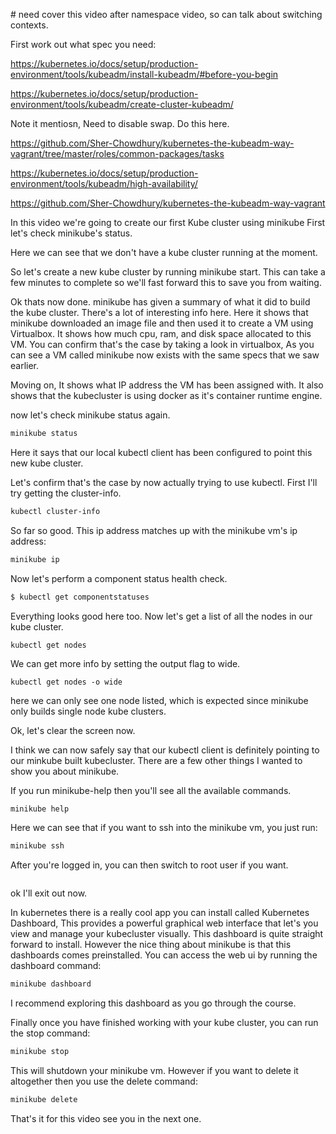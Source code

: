 # need cover this video after namespace video, so can talk about switching contexts. 



First work out what spec you need:

https://kubernetes.io/docs/setup/production-environment/tools/kubeadm/install-kubeadm/#before-you-begin

https://kubernetes.io/docs/setup/production-environment/tools/kubeadm/create-cluster-kubeadm/


Note it mentiosn, Need to disable swap. Do this here. 

https://github.com/Sher-Chowdhury/kubernetes-the-kubeadm-way-vagrant/tree/master/roles/common-packages/tasks


https://kubernetes.io/docs/setup/production-environment/tools/kubeadm/high-availability/


https://github.com/Sher-Chowdhury/kubernetes-the-kubeadm-way-vagrant















In this video we're going to create our first Kube cluster using minikube
First let's check minikube's status.

Here we can see that we don't have a kube cluster running at the moment. 



So let's create a new kube cluster by running minikube start. This can take a few minutes to complete so we'll fast forward this to save you from waiting. 


Ok thats now done. minikube has given a summary of what it did to build the kube cluster. There's a lot of interesting info here. Here it shows that minikube downloaded an image file and then used it to create a VM using Virtualbox. It shows how much cpu, ram, and disk space allocated to this VM. You can confirm that's the case by taking a look in virtualbox, As you can see a VM called minikube now exists with the same specs that we saw earlier.  


Moving on, It shows what IP address the VM has been assigned with. It also shows that the kubecluster is using docker as it's container runtime engine.  




 
now let's check minikube status again. 

```bash
minikube status
```

Here it says that our local kubectl client has been configured to point this new kube cluster.


Let's confirm that's the case by now actually trying to use kubectl. First I'll try getting the cluster-info. 

```bash
kubectl cluster-info
```



So far so good. This ip address matches up with the minikube vm's ip address:

```bash
minikube ip
```


Now let's perform a component status health check. 

```bash
$ kubectl get componentstatuses
```

Everything looks good here too. Now let's get a list of all the nodes in our kube cluster.

```
kubectl get nodes
```

We can get more info by setting the output flag to wide. 

```
kubectl get nodes -o wide
```

here we can only see one node listed, which is expected since minikube only builds single node kube clusters. 

Ok, let's clear the screen now. 

I think we can now safely say that our kubectl client is definitely pointing to our minkube built kubecluster. There are a few other things I wanted to show you about minikube. 


If you run minikube-help then you'll see all the available commands. 

```bash
minikube help
```

Here we can see that if you want to ssh into the minikube vm, you just run:

```bash
minikube ssh
```

After you're logged in, you can then switch to root user if you want. 

```bash

```

ok I'll exit out now. 

In kubernetes there is a really cool app you can install called Kubernetes Dashboard, This provides 
a powerful graphical web interface that let's you view and manage your kubecluster visually. This dashboard is quite straight forward to install. However the nice thing about minikube is that this dashboards comes preinstalled.
You can access the web ui by running the dashboard command:

```bash
minikube dashboard
```

I recommend exploring this dashboard as you go through the course. 

Finally once you have finished working with your kube cluster, you can run the stop command:

```bash
minikube stop
```

This will shutdown your minikube vm. However if you want to delete it altogether then you use the delete command:

```bash
minikube delete
```

That's it for this video see you in the next one. 